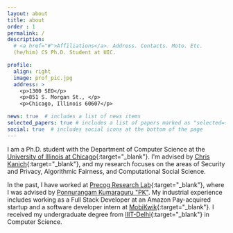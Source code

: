```yaml
---
layout: about
title: about
order : 1
permalink: /
description: 
  # <a href="#">Affiliations</a>. Address. Contacts. Moto. Etc.
  (he/him) CS Ph.D. Student at UIC.

profile:
  align: right
  image: prof_pic.jpg
  address: >
    <p>1300 SEO</p>
    <p>851 S. Morgan St., </p>
    <p>Chicago, Illinois 60607</p>

news: true  # includes a list of news items
selected_papers: true # includes a list of papers marked as "selected={true}"
social: true  # includes social icons at the bottom of the page
---
```


I am a Ph.D. student with the Department of Computer Science at the [University
of Illinois at Chicago](https://cs.uic.edu/){:target="\_blank"}. I'm advised by
[Chris Kanich](https://www.cs.uic.edu/~ckanich/){:target="\_blank"}, and my
research focuses on the areas of Security and Privacy, Algorithmic Fairness, and
Computational Social Science. 

In the past, I have worked at [Precog Research
Lab](http://precog.iiitd.edu.in/){:target="\_blank"}, where I was advised by
[Ponnurangam Kumaraguru "PK"](https://twitter.com/ponguru). My industrial
experience includes working as a Full Stack Developer at an Amazon Pay-acquired
startup and a software developer intern at
[MobiKwik](https://www.mobikwik.com/){:target="\_blank"}. I received my
undergraduate degree from
[IIIT-Delhi](https://www.iiitd.ac.in/){:target="\_blank"} in Computer Science.


<!-- Write your biography here. Tell the world about yourself. Link to your favorite [subreddit](http://reddit.com){:target="\_blank"}. You can put a picture in, too. The code is already in, just name your picture `prof_pic.jpg` and put it in the `img/` folder.

Put your address / P.O. box / other info right below your picture. You can also disable any these elements by editing `profile` property of the YAML header of your `_pages/about.md`. Edit `_bibliography/papers.bib` and Jekyll will render your [publications page](/al-folio/publications/) automatically.

Link to your social media connections, too. This theme is set up to use [Font Awesome icons](http://fortawesome.github.io/Font-Awesome/){:target="\_blank"} and [Academicons](https://jpswalsh.github.io/academicons/){:target="\_blank"}, like the ones below. Add your Facebook, Twitter, LinkedIn, Google Scholar, or just disable all of them. -->
